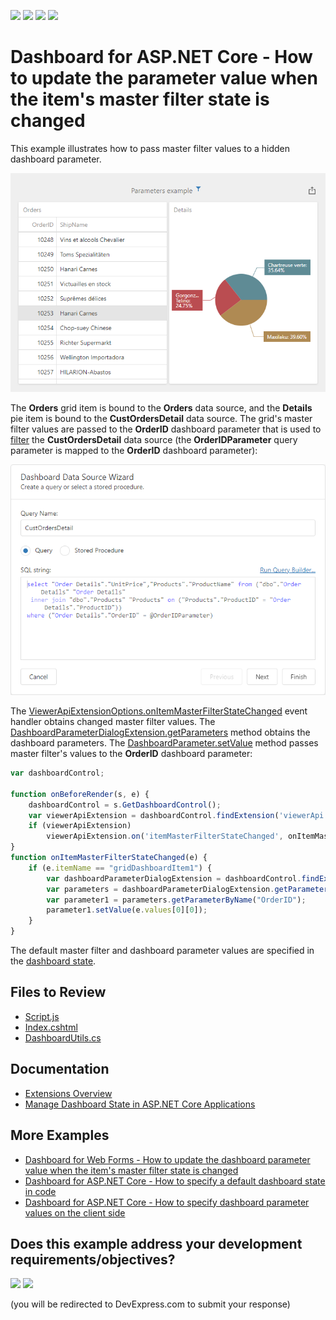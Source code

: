 <!-- default badges list -->
![](https://img.shields.io/endpoint?url=https://codecentral.devexpress.com/api/v1/VersionRange/550955493/22.2.2%2B)
[![](https://img.shields.io/badge/Open_in_DevExpress_Support_Center-FF7200?style=flat-square&logo=DevExpress&logoColor=white)](https://supportcenter.devexpress.com/ticket/details/T1121967)
[![](https://img.shields.io/badge/📖_How_to_use_DevExpress_Examples-e9f6fc?style=flat-square)](https://docs.devexpress.com/GeneralInformation/403183)
[![](https://img.shields.io/badge/💬_Leave_Feedback-feecdd?style=flat-square)](#does-this-example-address-your-development-requirementsobjectives)
<!-- default badges end -->
# Dashboard for ASP.NET Core - How to update the parameter value when the item's master filter state is changed

This example illustrates how to pass master filter values to a hidden dashboard parameter. 

![Web Dashboard](web-dashboard.png)

The **Orders** grid item is bound to the **Orders** data source, and the **Details** pie item is bound to the **CustOrdersDetail** data source. The grid's master filter values are passed to the **OrderID** dashboard parameter that is used to [filter](https://docs.devexpress.com/Dashboard/117192) the **CustOrdersDetail** data source (the **OrderIDParameter** query parameter is mapped to the **OrderID** dashboard parameter):

![Data Source Filter](data-source-filter.png)

The [ViewerApiExtensionOptions.onItemMasterFilterStateChanged](https://docs.devexpress.com/Dashboard/js-DevExpress.Dashboard.ViewerApiExtensionOptions?p=netframework#js_devexpress_dashboard_viewerapiextensionoptions_onitemmasterfilterstatechanged) event handler obtains changed master filter values. The [DashboardParameterDialogExtension.getParameters](https://docs.devexpress.com/Dashboard/js-DevExpress.Dashboard.DashboardParameterDialogExtension?p=netframework#js_devexpress_dashboard_dashboardparameterdialogextension_getparameters) method obtains the dashboard parameters. The [DashboardParameter.setValue](https://docs.devexpress.com/Dashboard/js-DevExpress.Dashboard.DashboardParameter#js_devexpress_dashboard_dashboardparameter_setvalue_value_) method passes master filter's values to the **OrderID** dashboard parameter:

```js
var dashboardControl;

function onBeforeRender(s, e) {
	dashboardControl = s.GetDashboardControl();
	var viewerApiExtension = dashboardControl.findExtension('viewerApi');
	if (viewerApiExtension)
		viewerApiExtension.on('itemMasterFilterStateChanged', onItemMasterFilterStateChanged);
}
function onItemMasterFilterStateChanged(e) {
	if (e.itemName == "gridDashboardItem1") {
		var dashboardParameterDialogExtension = dashboardControl.findExtension('dashboardParameterDialog');
		var parameters = dashboardParameterDialogExtension.getParameters();
		var parameter1 = parameters.getParameterByName("OrderID");
		parameter1.setValue(e.values[0][0]);
	}
}
```

The default master filter and dashboard parameter values are specified in the [dashboard state](https://docs.devexpress.com/Dashboard/118733/web-dashboard/aspnet-web-forms-dashboard-control/manage-dashboard-state).

## Files to Review

- [Script.js](./CS/AspNetCoreDashboard/wwwroot/js/Script.js) 
- [Index.cshtml](./CS/AspNetCoreDashboard/Pages/Index.cshtml)
- [DashboardUtils.cs](./CS/AspNetCoreDashboard/Code/DashboardUtils.cs)

## Documentation

- [Extensions Overview](https://docs.devexpress.com/Dashboard/117543/web-dashboard/ui-elements-and-customization/extensions-overview)
- [Manage Dashboard State in ASP.NET Core Applications](https://docs.devexpress.com/Dashboard/119997/web-dashboard/aspnet-core-dashboard-control/manage-dashboard-state)

## More Examples

- [Dashboard for Web Forms - How to update the dashboard parameter value when the item's master filter state is changed](https://github.com/DevExpress-Examples/web-forms-dashboard-update-parameter-master-filter-changed)
- [Dashboard for ASP.NET Core - How to specify a default dashboard state in code](https://github.com/DevExpress-Examples/aspnet-core-dashboard-specify-default-state-in-code)
- [Dashboard for ASP.NET Core - How to specify dashboard parameter values on the client side](https://github.com/DevExpress-Examples/asp-net-core-dashboard-specify-dashboard-parameter-values-on-the-client)
<!-- feedback -->
## Does this example address your development requirements/objectives?

[<img src="https://www.devexpress.com/support/examples/i/yes-button.svg"/>](https://www.devexpress.com/support/examples/survey.xml?utm_source=github&utm_campaign=asp-net-core-dashboard-update-parameter-master-filter-changed&~~~was_helpful=yes) [<img src="https://www.devexpress.com/support/examples/i/no-button.svg"/>](https://www.devexpress.com/support/examples/survey.xml?utm_source=github&utm_campaign=asp-net-core-dashboard-update-parameter-master-filter-changed&~~~was_helpful=no)

(you will be redirected to DevExpress.com to submit your response)
<!-- feedback end -->
